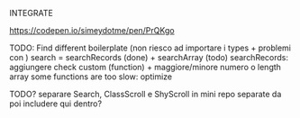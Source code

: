 INTEGRATE

https://codepen.io/simeydotme/pen/PrQKgo


TODO:
Find different boilerplate (non riesco ad importare i types + problemi con )
search = searchRecords (done) + searchArray (todo)
searchRecords: aggiungere check custom (function) + maggiore/minore numero o length array
some functions are too slow: optimize

TODO?
separare Search, ClassScroll e ShyScroll in mini repo separate da poi includere qui dentro?
